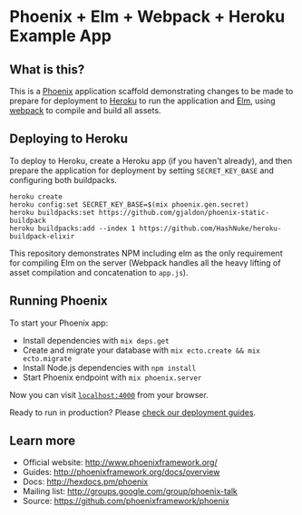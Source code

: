 # Phoenix + Elm + Webpack + Heroku Example App

## What is this?

This is a [Phoenix] application scaffold demonstrating changes to be made to
prepare for deployment to [Heroku] to run the application and [Elm], using
[webpack] to compile and build all assets.

[Phoenix]: http://www.phoenixframework.org/
[Heroku]: https://www.heroku.com/
[Elm]: http://elm-lang.org/
[webpack]: https://webpack.github.io/

## Deploying to Heroku

To deploy to Heroku, create a Heroku app (if you haven't already), and then
prepare the application for deployment by setting `SECRET_KEY_BASE` and
configuring both buildpacks.

    heroku create
    heroku config:set SECRET_KEY_BASE=$(mix phoenix.gen.secret)
    heroku buildpacks:set https://github.com/gjaldon/phoenix-static-buildpack
    heroku buildpacks:add --index 1 https://github.com/HashNuke/heroku-buildpack-elixir

This repository demonstrates NPM including elm as the only requirement for
compiling Elm on the server (Webpack handles all the heavy lifting of asset
compilation and concatenation to `app.js`).

## Running Phoenix

To start your Phoenix app:

  * Install dependencies with `mix deps.get`
  * Create and migrate your database with `mix ecto.create && mix
    ecto.migrate`
  * Install Node.js dependencies with `npm install`
  * Start Phoenix endpoint with `mix phoenix.server`

Now you can visit [`localhost:4000`](http://localhost:4000) from your browser.

Ready to run in production? Please [check our deployment
guides](http://www.phoenixframework.org/docs/deployment).

## Learn more

  * Official website: http://www.phoenixframework.org/
  * Guides: http://phoenixframework.org/docs/overview
  * Docs: http://hexdocs.pm/phoenix
  * Mailing list: http://groups.google.com/group/phoenix-talk
  * Source: https://github.com/phoenixframework/phoenix
